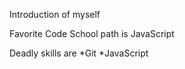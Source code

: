 Introduction of myself

Favorite Code School path is JavaScript

Deadly skills are
*Git
*JavaScript
